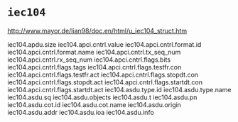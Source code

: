 # `iec104`

http://www.mayor.de/lian98/doc.en/html/u_iec104_struct.htm

iec104.apdu.size
iec104.apci.cntrl.value
iec104.apci.cntrl.format.id
iec104.apci.cntrl.format.name
iec104.apci.cntrl.tx_seq_num
iec104.apci.cntrl.rx_seq_num
iec104.apci.cntrl.flags.bits
iec104.apci.cntrl.flags.tags
iec104.apci.cntrl.flags.testfr.con
iec104.apci.cntrl.flags.testfr.act
iec104.apci.cntrl.flags.stopdt.con
iec104.apci.cntrl.flags.stopdt.act
iec104.apci.cntrl.flags.startdt.con
iec104.apci.cntrl.flags.startdt.act
iec104.asdu.type.id
iec104.asdu.type.name
iec104.asdu.sq
iec104.asdu.objects
iec104.asdu.t
iec104.asdu.pn
iec104.asdu.cot.id
iec104.asdu.cot.name
iec104.asdu.origin
iec104.asdu.addr
iec104.asdu.ioa
iec104.asdu.info

